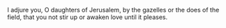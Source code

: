 I adjure you, O daughters of Jerusalem, by the gazelles or the does of the field, that you not stir up or awaken love until it pleases.
